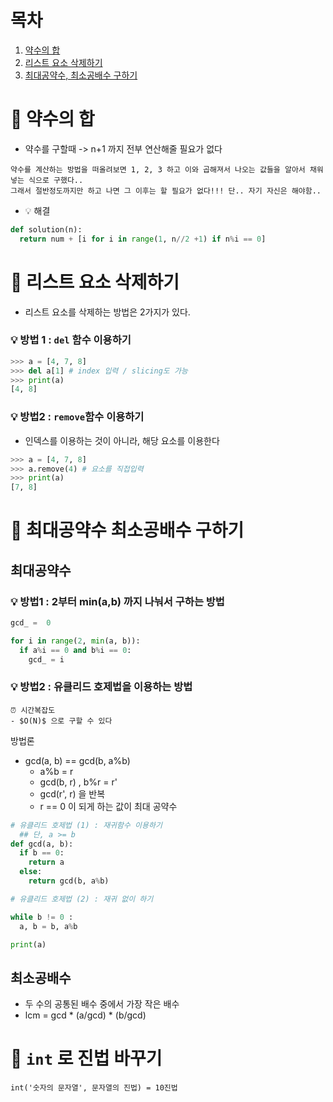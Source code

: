 # 목차
1. [약수의 합](#📌_약수의_합)
2. [리스트 요소 삭제하기](#📌_리스트_요소_삭제하기)
3. [최대공약수, 최소공배수 구하기](#📌_최대공약수_최소공배수_구하기)


# 📌 약수의 합
- 약수를 구할때 -> n+1 까지 전부 연산해줄 필요가 없다
```
약수를 계산하는 방법을 떠올려보면 1, 2, 3 하고 이와 곱해져서 나오는 값들을 알아서 채워넣는 식으로 구했다..
그래서 절반정도까지만 하고 나면 그 이후는 할 필요가 없다!!! 단.. 자기 자신은 해야함..
```
- 💡 해결
```python
def solution(n):
  return num + [i for i in range(1, n//2 +1) if n%i == 0]
```

# 📌 리스트 요소 삭제하기

- 리스트 요소를 삭제하는 방법은 2가지가 있다.

### 💡 방법 1 : `del` 함수 이용하기
```python 
>>> a = [4, 7, 8]
>>> del a[1] # index 입력 / slicing도 가능
>>> print(a)
[4, 8]
```

### 💡 방법2 : `remove`함수 이용하기
- 인덱스를 이용하는 것이 아니라, 해당 요소를 이용한다

```python 
>>> a = [4, 7, 8]
>>> a.remove(4) # 요소를 직접입력
>>> print(a)
[7, 8] 
```

# 📌 최대공약수 최소공배수 구하기

## 최대공약수

### 💡 방법1 : 2부터 min(a,b) 까지 나눠서 구하는 방법

```python
gcd_ =  0

for i in range(2, min(a, b)):
  if a%i == 0 and b%i == 0:
    gcd_ = i
```


### 💡 방법2 : 유클리드 호제법을 이용하는 방법

```
⏰ 시간복잡도
- $O(N)$ 으로 구할 수 있다
```

방법론
- gcd(a, b) == gcd(b, a%b) 
  - a%b = r 
  - gcd(b, r) , b%r = r'
  - gcd(r', r) 을 반복
  - r == 0 이 되게 하는 값이 최대 공약수

```python
# 유클리드 호제법 (1) : 재귀함수 이용하기
  ## 단, a >= b
def gcd(a, b):
  if b == 0:
    return a
  else:
    return gcd(b, a%b)
```


```python 
# 유클리드 호제법 (2) : 재귀 없이 하기

while b != 0 :
  a, b = b, a%b

print(a)
```

## 최소공배수
- 두 수의 공통된 배수 중에서 가장 작은 배수
- lcm = gcd * (a/gcd) * (b/gcd)

# 📌 `int` 로 진법 바꾸기
```
int('숫자의 문자열', 문자열의 진법) = 10진법
```

